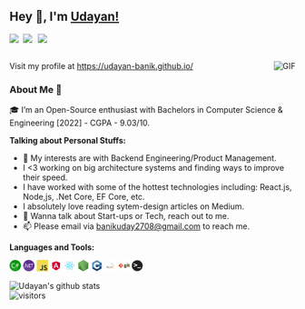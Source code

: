 
## Hey 👋, I'm [Udayan!](https://udayan-banik.github.io/) 

<a href="https://www.linkedin.com/in/udayan-banik/">
  <!---<img align="left" width="24px" src="https://cdn.jsdelivr.net/npm/simple-icons@v3/icons/linkedin.svg"  />--->
  <img align="left" width="24px" src="https://img.icons8.com/fluent/48/000000/linkedin.png"  />
</a>
<a href="https://twitter.com/uday_senpai">
  <!---<img align="left" width="26px" src="https://cdn.jsdelivr.net/npm/simple-icons@v3/icons/twitter.svg" />--->
  <img align="left" width="26px" src="https://img.icons8.com/fluent/48/000000/twitter.png" />
</a>
<a href="mailto:banikuday2708@gmail.com">
  <!---<img align="left" width="26px" src="https://cdn.jsdelivr.net/npm/simple-icons@v3/icons/gmail.svg" />--->
  <img align="left" width="26px" src="https://img.icons8.com/fluent/48/000000/gmail.png" />
</a>

<br />  

<br />

Visit my profile at <a href="https://udayan-banik.github.io/" target="__blank">https://udayan-banik.github.io/</a>
  <img align="right" alt="GIF" src="https://i.pinimg.com/originals/e4/26/70/e426702edf874b181aced1e2fa5c6cde.gif" />

### About Me 🚀
🎓 I’m an Open-Source enthusiast with Bachelors in Computer Science & Engineering [2022] - CGPA - 9.03/10.

**Talking about Personal Stuffs:**
 
- 🤔 My interests are with Backend Engineering/Product Management.
- I <3 working on big architecture systems and finding ways to improve their speed.
- I have worked with some of the hottest technologies including: React.js, Node,js, .Net Core, EF Core, etc. 
- I absolutely love reading sytem-design articles on Medium.
- 💬 Wanna talk about Start-ups or Tech, reach out to me.
- 📫 Please email via banikuday2708@gmail.com to reach me.


**Languages and Tools:**  

<code><img height="20" src="https://raw.githubusercontent.com/github/explore/80688e429a7d4ef2fca1e82350fe8e3517d3494d/topics/csharp/csharp.png"></code>
<code><img height="20" src="https://raw.githubusercontent.com/github/explore/80688e429a7d4ef2fca1e82350fe8e3517d3494d/topics/dotnet/dotnet.png"></code>
<code><img height="20" src="https://raw.githubusercontent.com/github/explore/80688e429a7d4ef2fca1e82350fe8e3517d3494d/topics/javascript/javascript.png"></code>
<code><img height="20" src="https://raw.githubusercontent.com/github/explore/80688e429a7d4ef2fca1e82350fe8e3517d3494d/topics/angular/angular.png"></code>
<code><img height="20" src="https://raw.githubusercontent.com/github/explore/80688e429a7d4ef2fca1e82350fe8e3517d3494d/topics/react/react.png"></code>
<code><img height="20" src="https://raw.githubusercontent.com/github/explore/80688e429a7d4ef2fca1e82350fe8e3517d3494d/topics/nodejs/nodejs.png"></code>
<code><img height="20" src="https://raw.githubusercontent.com/github/explore/80688e429a7d4ef2fca1e82350fe8e3517d3494d/topics/cpp/cpp.png"></code>
<code><img height="20" src="https://raw.githubusercontent.com/github/explore/80688e429a7d4ef2fca1e82350fe8e3517d3494d/topics/mysql/mysql.png"></code>
<code><img height="20" src="https://raw.githubusercontent.com/github/explore/80688e429a7d4ef2fca1e82350fe8e3517d3494d/topics/git/git.png"></code>
<code><img height="20" src="https://raw.githubusercontent.com/github/explore/80688e429a7d4ef2fca1e82350fe8e3517d3494d/topics/terminal/terminal.png"></code>

![Udayan's github stats](https://github-readme-stats.vercel.app/api?username=udayan-banik&show_icons=true&hide_border=true)
<br />
![visitors](https://visitor-badge.laobi.icu/badge?page_id=udayan-banik.udayan-banik)
